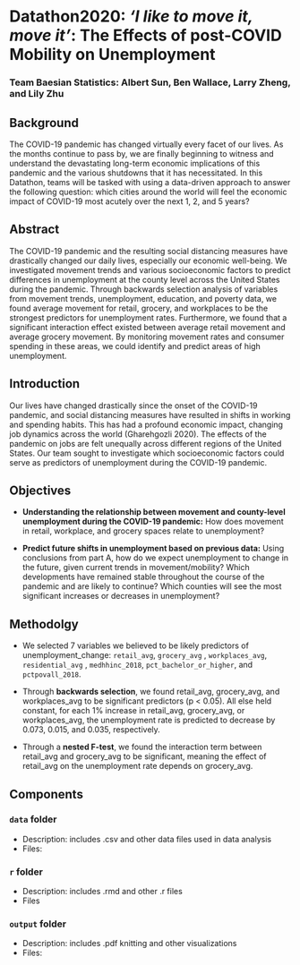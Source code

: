 # Datathon2020: _‘I like to move it, move it’_: The Effects of post-COVID Mobility on Unemployment

### Team Baesian Statistics: Albert Sun, Ben Wallace, Larry Zheng, and Lily Zhu

## Background

The COVID-19 pandemic has changed virtually every facet of our lives. As the months continue to pass by, we are finally beginning to witness and understand the devastating long-term economic implications of this pandemic and the various shutdowns that it has necessitated. In this Datathon, teams will be tasked with using a data-driven approach to answer the following question: which cities around the world will feel the economic impact of COVID-19 most acutely over the next 1, 2, and 5 years? 

## Abstract

The COVID-19 pandemic and the resulting social distancing measures have drastically changed our daily lives, especially our economic well-being. We investigated movement trends and various socioeconomic factors to predict differences in unemployment at the county level across the United States during the pandemic. Through backwards selection analysis of variables from movement trends, unemployment, education, and poverty data, we found average movement for retail, grocery, and workplaces to be the strongest predictors for unemployment rates. Furthermore, we found that a significant interaction effect existed between average retail movement and average grocery movement. By monitoring movement rates and consumer spending in these areas, we could identify and predict areas of high unemployment.

## Introduction

Our lives have changed drastically since the onset of the COVID-19 pandemic, and social distancing measures have resulted in shifts in working and spending habits. This has had a profound economic impact, changing job dynamics  across the world (Gharehgozli 2020). The effects of the pandemic on jobs are felt unequally across different regions of the United States. Our team sought to investigate which socioeconomic factors could serve as predictors of unemployment during the COVID-19 pandemic.

## Objectives

+ **Understanding the relationship between movement and county-level unemployment during the COVID-19 pandemic:** How does movement in retail, workplace, and grocery spaces relate to unemployment?  

+ **Predict future shifts in unemployment based on previous data:** Using conclusions from part A, how do we expect unemployment to change in the future, given current trends in movement/mobility? Which developments have remained stable throughout the course of the pandemic and are likely to continue? Which counties will see the most significant increases or decreases in unemployment?

## Methodolgy

+ We selected 7 variables we believed to be likely predictors of unemployment_change: `retail_avg`, `grocery_avg` , `workplaces_avg`, `residential_avg` , `medhhinc_2018`, `pct_bachelor_or_higher`, and `pctpovall_2018`.

+ Through **backwards selection**, we found retail_avg, grocery_avg, and workplaces_avg to be significant predictors  (p < 0.05).  All else held constant, for each 1% increase in retail_avg, grocery_avg, or workplaces_avg, the unemployment rate is predicted to decrease by 0.073, 0.015, and 0.035, respectively.

+ Through a **nested F-test**, we found the interaction term between retail_avg and grocery_avg to be significant, meaning the effect of retail_avg on the unemployment rate depends on grocery_avg.

## Components

### `data` **folder**
  - Description: includes .csv and other data files used in data analysis
  - Files:
### `r` **folder**
  - Description: includes .rmd and other .r files
  - Files
### `output` **folder**
  - Description: includes .pdf knitting and other visualizations
  - Files:
  
